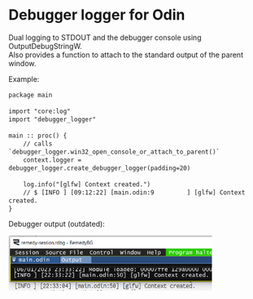 # Debugger logger for Odin

Dual logging to STDOUT and the debugger console using OutputDebugStringW.  
Also provides a function to attach to the standard output of the parent window.  

Example:  
```odin
package main

import "core:log"
import "debugger_logger"

main :: proc() {
    // calls `debugger_logger.win32_open_console_or_attach_to_parent()`
    context.logger = debugger_logger.create_debugger_logger(padding=20)

    log.info("[glfw] Context created.")
    // $ [INFO ] [09:12:22] [main.odin:9         ] [glfw] Context created.
}

```

Debugger output (outdated):  

<img src="./images/example.png" width="400rem"/>
